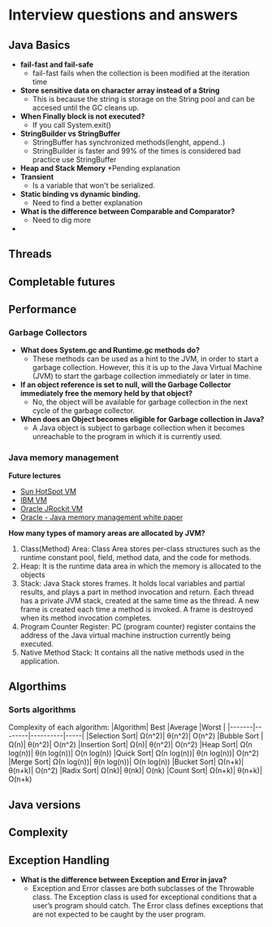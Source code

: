 # Interview questions and answers

## Java Basics
*  **fail-fast and fail-safe**
    * fail-fast fails when the collection is been modified at the iteration time
* **Store sensitive data on character array instead of a String**
    * This is because the string is storage on the String pool and can be accesed until the GC cleans up.
* **When Finally block is not executed?**
    * If you call System.exit()
* **StringBuilder vs StringBuffer**
    * StringBuffer has synchronized methods(lenght, append..)
    * StringBuilder is faster and 99% of the times is considered bad practice use StringBuffer
* **Heap and Stack Memory**
    *Pending explanation
* **Transient**
    * Is a variable that won't be serialized.
* **Static binding vs dynamic binding.**
    * Need to find a better explanation
* **What is the difference between Comparable and Comparator?**
    * Need to dig more
*
## Threads

## Completable futures

## Performance

### Garbage Collectors
* **What does System.gc and Runtime.gc methods do?**
    * These methods can be used as a hint to the JVM, in order to start a garbage collection. However, this it is up to the Java Virtual Machine (JVM) to start the garbage collection immediately or later in time.
* **If an object reference is set to null, will the Garbage Collector immediately free the memory held by that object?**
    * No, the object will be available for garbage collection in the next cycle of the garbage collector.
* **When does an Object becomes eligible for Garbage collection in Java?**
    * A Java object is subject to garbage collection when it becomes unreachable to the program in which it is currently used.

### Java memory management
**Future lectures**
* [Sun HotSpot VM](https://javaeesupportpatterns.blogspot.com/2011/08/java-heap-space-hotspot-vm.html)
* [IBM VM](https://javaeesupportpatterns.blogspot.com/2012/02/java-heap-space-ibm-vm.html)
* [Oracle JRockit VM](https://javaeesupportpatterns.blogspot.com/2012/02/java-heap-space-jrockit-vm.html)
* [Oracle - Java memory management white paper](http://java.sun.com/j2se/reference/whitepapers/memorymanagement_whitepaper.pdf)

**How many types of mamory areas are allocated by JVM?**
1. Class(Method) Area: Class Area stores per-class structures such as the runtime constant pool, field, method data, and the code for methods.
2. Heap: It is the runtime data area in which the memory is allocated to the objects
3. Stack: Java Stack stores frames. It holds local variables and partial results, and plays a part in method invocation and return. Each thread has a private JVM stack, created at the same time as the thread. A new frame is created each time a method is invoked. A frame is destroyed when its method invocation completes.
4. Program Counter Register: PC (program counter) register contains the address of the Java virtual machine instruction currently being executed.
5. Native Method Stack: It contains all the native methods used in the application.

## Algorthims

### Sorts algorithms
 Complexity of each algorithm:
|Algorithm|	Best |Average |Worst |
|-------|--------|----------|-----|
|Selection Sort|	Ω(n^2)|	θ(n^2)|	O(n^2)
|Bubble Sort	|Ω(n)|	θ(n^2)|	O(n^2)
|Insertion Sort|	Ω(n)|	θ(n^2)|	O(n^2)
|Heap Sort|	Ω(n log(n))|	θ(n log(n))|	O(n log(n))
|Quick Sort|	Ω(n log(n))|	θ(n log(n))|	O(n^2)
|Merge Sort|	Ω(n log(n))|	θ(n log(n))|	O(n log(n))
|Bucket Sort|	Ω(n+k)|	θ(n+k)|	O(n^2)
|Radix Sort|	Ω(nk)|	θ(nk)|	O(nk)
|Count Sort|	Ω(n+k)|	θ(n+k)|	O(n+k)



## Java versions

## Complexity

## Exception Handling
* **What is the difference between Exception and Error in java?**
    * Exception and Error classes are both subclasses of the Throwable class. The Exception class is used for exceptional conditions that a user’s program should catch. The Error class defines exceptions that are not expected to be caught by the user program.


